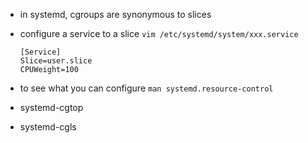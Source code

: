* in systemd, cgroups are synonymous to slices

* configure a service to a slice
  `vim /etc/systemd/system/xxx.service`
  ```
  [Service]
  Slice=user.slice
  CPUWeight=100
  ```

* to see what you can configure
  `man systemd.resource-control`

* systemd-cgtop
* systemd-cgls
